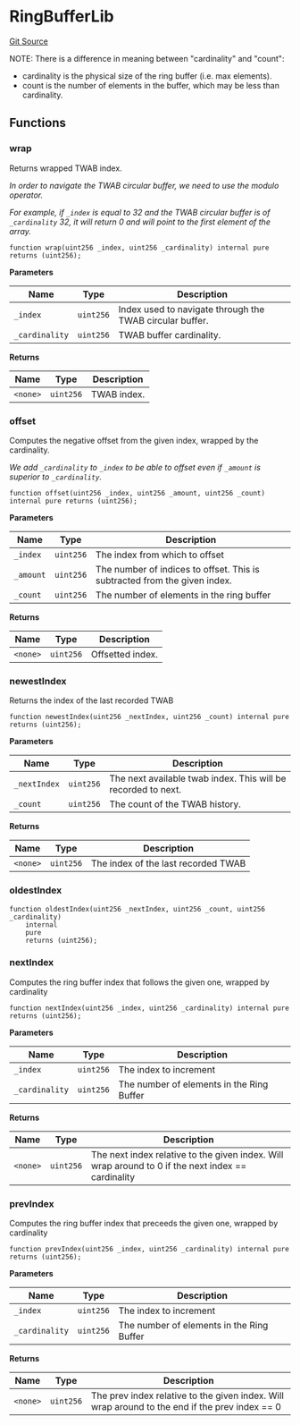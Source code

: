 # RingBufferLib
[Git Source](https://dapp-devs.com/ssh://git@git.2222/lumos-labs/rusd/rusd-contracts/rusd-evm-contracts/blob/c89eeb1e740ab933cc296c4ed9d03110b942680f/src/lib/RingBufferLib.sol)

NOTE: There is a difference in meaning between "cardinality" and "count":
- cardinality is the physical size of the ring buffer (i.e. max elements).
- count is the number of elements in the buffer, which may be less than cardinality.


## Functions
### wrap

Returns wrapped TWAB index.

*In order to navigate the TWAB circular buffer, we need to use the modulo operator.*

*For example, if `_index` is equal to 32 and the TWAB circular buffer is of `_cardinality` 32,
it will return 0 and will point to the first element of the array.*


```solidity
function wrap(uint256 _index, uint256 _cardinality) internal pure returns (uint256);
```
**Parameters**

|Name|Type|Description|
|----|----|-----------|
|`_index`|`uint256`|Index used to navigate through the TWAB circular buffer.|
|`_cardinality`|`uint256`|TWAB buffer cardinality.|

**Returns**

|Name|Type|Description|
|----|----|-----------|
|`<none>`|`uint256`|TWAB index.|


### offset

Computes the negative offset from the given index, wrapped by the cardinality.

*We add `_cardinality` to `_index` to be able to offset even if `_amount` is superior to `_cardinality`.*


```solidity
function offset(uint256 _index, uint256 _amount, uint256 _count) internal pure returns (uint256);
```
**Parameters**

|Name|Type|Description|
|----|----|-----------|
|`_index`|`uint256`|The index from which to offset|
|`_amount`|`uint256`|The number of indices to offset.  This is subtracted from the given index.|
|`_count`|`uint256`|The number of elements in the ring buffer|

**Returns**

|Name|Type|Description|
|----|----|-----------|
|`<none>`|`uint256`|Offsetted index.|


### newestIndex

Returns the index of the last recorded TWAB


```solidity
function newestIndex(uint256 _nextIndex, uint256 _count) internal pure returns (uint256);
```
**Parameters**

|Name|Type|Description|
|----|----|-----------|
|`_nextIndex`|`uint256`|The next available twab index.  This will be recorded to next.|
|`_count`|`uint256`|The count of the TWAB history.|

**Returns**

|Name|Type|Description|
|----|----|-----------|
|`<none>`|`uint256`|The index of the last recorded TWAB|


### oldestIndex


```solidity
function oldestIndex(uint256 _nextIndex, uint256 _count, uint256 _cardinality)
    internal
    pure
    returns (uint256);
```

### nextIndex

Computes the ring buffer index that follows the given one, wrapped by cardinality


```solidity
function nextIndex(uint256 _index, uint256 _cardinality) internal pure returns (uint256);
```
**Parameters**

|Name|Type|Description|
|----|----|-----------|
|`_index`|`uint256`|The index to increment|
|`_cardinality`|`uint256`|The number of elements in the Ring Buffer|

**Returns**

|Name|Type|Description|
|----|----|-----------|
|`<none>`|`uint256`|The next index relative to the given index.  Will wrap around to 0 if the next index == cardinality|


### prevIndex

Computes the ring buffer index that preceeds the given one, wrapped by cardinality


```solidity
function prevIndex(uint256 _index, uint256 _cardinality) internal pure returns (uint256);
```
**Parameters**

|Name|Type|Description|
|----|----|-----------|
|`_index`|`uint256`|The index to increment|
|`_cardinality`|`uint256`|The number of elements in the Ring Buffer|

**Returns**

|Name|Type|Description|
|----|----|-----------|
|`<none>`|`uint256`|The prev index relative to the given index.  Will wrap around to the end if the prev index == 0|


